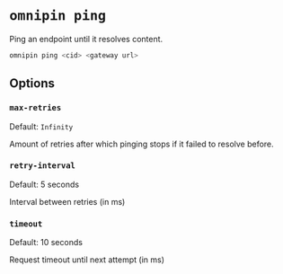 # `omnipin ping`

Ping an endpoint until it resolves content.

```sh
omnipin ping <cid> <gateway url>
```

## Options

### `max-retries`

Default: `Infinity`

Amount of retries after which pinging stops if it failed to resolve before.

### `retry-interval`

Default: 5 seconds

Interval between retries (in ms)

### `timeout`

Default: 10 seconds

Request timeout until next attempt (in ms)
